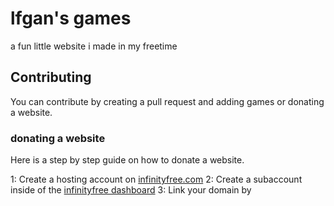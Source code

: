 # lfgan's games

a fun little website i made in my freetime


## Contributing

You can contribute by creating a pull request and adding games or donating a website.

### donating a website

Here is a step by step guide on how to donate a website.

1: Create a hosting account on [infinityfree.com](https://www.infinityfree.com/)
2: Create a subaccount inside of the [infinityfree dashboard](https://dash.infinityfree.com/accounts)
3: Link your domain by
